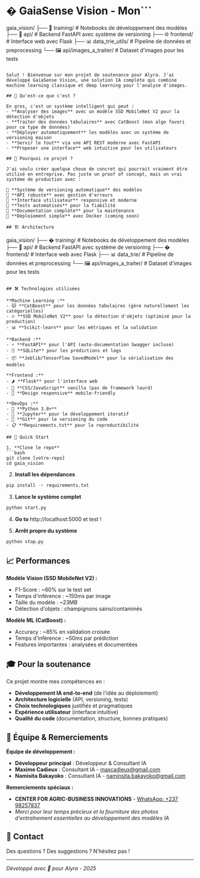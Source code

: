 # � GaiaSense Vision - Mon```
gaia_vision/
├── 🧠 training/          # Notebooks de développement des modèles
├── 🔌 api/              # Backend FastAPI avec système de versioning
├── 🌐 frontend/         # Interface web avec Flask
├── 📊 data_trie_utils/  # Pipeline de données et preprocessing
└── 🖼️ api/images_a_traiter/ # Dataset d'images pour les tests
```de Fin d'Études

Salut ! Bienvenue sur mon projet de soutenance pour Alyra. J'ai développé GaiaSense Vision, une solution IA complète qui combine machine learning classique et deep learning pour l'analyse d'images.

## 🎯 Qu'est-ce que c'est ?

En gros, c'est un système intelligent qui peut :
- **Analyser des images** avec un modèle SSD MobileNet V2 pour la détection d'objets
- **Traiter des données tabulaires** avec CatBoost (mon algo favori pour ce type de données)
- **Déployer automatiquement** les modèles avec un système de versioning maison
- **Servir le tout** via une API REST moderne avec FastAPI
- **Proposer une interface** web intuitive pour les utilisateurs

## 🌱 Pourquoi ce projet ?

J'ai voulu créer quelque chose de concret qui pourrait vraiment être utilisé en entreprise. Pas juste un proof of concept, mais un vrai système de production avec :

🌿 **Système de versioning automatique** des modèles  
🌿 **API robuste** avec gestion d'erreurs  
🌿 **Interface utilisateur** responsive et moderne  
🌿 **Tests automatisés** pour la fiabilité  
🌿 **Documentation complète** pour la maintenance  
🌿 **Déploiement simple** avec Docker (coming soon)  

## 🏗️ Architecture

```
gaia_vision/
├── � training/          # Notebooks de développement des modèles
├── 🔌 api/              # Backend FastAPI avec système de versioning
├── � frontend/         # Interface web avec Flask
├── 📊 data_trie/        # Pipeline de données et preprocessing
└── 🖼️ api/images_a_traiter/ # Dataset d'images pour les tests
```

## 🛠️ Technologies utilisées

**Machine Learning :**
- 🐱 **CatBoost** pour les données tabulaires (gère naturellement les catégorielles)
- 🔥 **SSD MobileNet V2** pour la détection d'objets (optimisé pour la production)
- 📊 **Scikit-learn** pour les métriques et la validation

**Backend :**
- ⚡ **FastAPI** pour l'API (auto-documentation Swagger incluse)
- 🗄️ **SQLite** pour les prédictions et logs
- 📦 **Joblib/TensorFlow SavedModel** pour la sérialisation des modèles

**Frontend :**
- 🌶️ **Flask** pour l'interface web
- 🎨 **CSS/JavaScript** vanilla (pas de framework lourd)
- 📱 **Design responsive** mobile-friendly

**DevOps :**
- 🐍 **Python 3.8+** 
- 📝 **Jupyter** pour le développement iteratif
- 🔧 **Git** pour le versioning du code
- 📋 **Requirements.txt** pour la reproductibilité

## 🌱 Quick Start

1. **Clone le repo**
```bash
git clone [votre-repo]
cd gaia_vision
```

2. **Install les dépendances**
```bash
pip install -r requirements.txt
```

3. **Lance le système complet**
```bash
python start.py
```

4. **Go to** http://localhost:5000 et test !

5. **Arrêt propre du système**
```bash
python stop.py
```

## 📈 Performances

**Modèle Vision (SSD MobileNet V2) :**
- F1-Score : ~60% sur le test set
- Temps d'inférence : ~150ms par image
- Taille du modèle : ~23MB
- Détection d'objets : champignons sains/contaminés

**Modèle ML (CatBoost) :**
- Accuracy : ~85% en validation croisée
- Temps d'inférence : ~50ms par prédiction
- Features importantes : analysées et documentées

## 🎓 Pour la soutenance

Ce projet montre mes compétences en :
- **Développement IA end-to-end** (de l'idée au déploiement)
- **Architecture logicielle** (API, versioning, tests)
- **Choix technologiques** justifiés et pragmatiques
- **Expérience utilisateur** (interface intuitive)
- **Qualité du code** (documentation, structure, bonnes pratiques)

## 👥 Équipe & Remerciements

**Équipe de développement :**
- **Développeur principal** : Développeur & Consultant IA
- **Maxime Cadieux** : Consultant IA - [maxcadieux@gmail.com](mailto:maxcadieux@gmail.com)
- **Namisita Bakayoko** : Consultant IA - [naminsita.bakayoko@gmail.com](mailto:naminsita.bakayoko@gmail.com)

**Remerciements spéciaux :**
- **CENTER FOR AGRIC-BUSINESS INNOVATIONS** - [WhatsApp: +237 98257837](https://wa.me/237982578375)
- *Merci pour leur temps précieux et la fourniture des photos d'entraînement essentielles au développement des modèles IA*

## 🤝 Contact

Des questions ? Des suggestions ? N'hésitez pas !

---

*Développé avec 🌱 pour Alyra - 2025*
